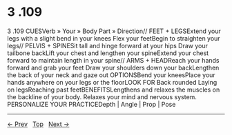 # 3 .109

3 .109
CUESVerb » Your » Body Part » Direction// FEET + LEGSExtend your legs with a slight bend in your knees Flex your feetBegin to straighten your legs// PELVIS + SPINESit tall and hinge forward at your hips Draw your tailbone backLift your chest and lengthen your spineExtend your chest forward to maintain length in your spine// ARMS + HEADReach your hands forward and grab your feet Draw your shoulders down your backLengthen the back of your neck and gaze out
OPTIONSBend your kneesPlace your hands anywhere on your legs or the floorLOOK FOR Back rounded Laying on legsReaching past feetBENEFITSLengthens and relaxes the muscles on the backline of your body. Relaxes your mind and nervous system.
PERSONALIZE YOUR PRACTICEDepth | Angle | Prop | Pose


---
[← Prev](/pages/page-159.md) &nbsp; [Top](/index.md) &nbsp; [Next →](/pages/page-161.md)
